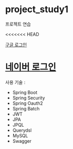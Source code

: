 # project_study1
프로젝트 연습 

<<<<<<< HEAD
<!--    /oauth2/authorization/google 이거는 내마음대로 바꾸는 것이 아니라 고정이다.
        google api 센터에서 리디렉션 URI를 고정으로 쓰는 것처럼 말이다.
        ex) http://localhost:8080/login/oauth2/code/google -->
<a href="/oauth2/authorization/google">구글 로그인</a>
<!-- 이걸 클릭하면 https://nid.naver.com/oauth2.0/authorize 여기로 보내짐-->
<a href="/oauth2/authorization/naver">네이버 로그인</a>
=======
사용 기술 :
- Spring Boot <br/>
- Spring Security <br/>
- Spring Oauth2 <br/>
- Spring Batch <br/>
- JWT <br/>
- JPA <br/>
- JPQL <br/>
- Querydsl <br/>
- MySQL <br/>
- Swagger <br/>


